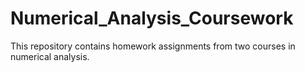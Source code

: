 # Numerical_Analysis_Coursework
This repository contains homework assignments from two courses in numerical analysis.
